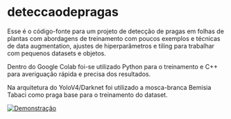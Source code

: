 # deteccaodepragas
Esse é o código-fonte para um projeto de detecção de pragas em folhas de plantas com abordagens de treinamento com poucos exemplos e técnicas de data augmentation, ajustes de hiperparâmetros e tiling para trabalhar com pequenos datasets e objetos.

Dentro do Google Colab foi-se utilizado Python para o treinamento e C++ para averiguação rápida e precisa dos resultados.

Na arquitetura do YoloV4/Darknet foi utilizado a mosca-branca Bemisia Tabaci como praga base para o treinamento do dataset.

[![Demonstração](https://img.youtube.com/vi/w_q1cQGNplo/0.jpg)](https://www.youtube.com/shorts/w_q1cQGNplo)
